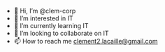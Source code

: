 - 👋 Hi, I’m @clem-corp
- 👀 I’m interested in IT
- 🌱 I’m currently learning IT
- 💞️ I’m looking to collaborate on IT
- 📫 How to reach me clement2.lacaille@gmail.com
